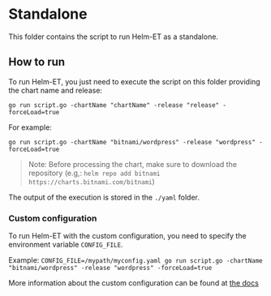 # Standalone
This folder contains the script to run Helm-ET as a standalone.
## How to run 
To run Helm-ET, you just need to execute the script on this folder providing the chart name and release:

`go run script.go -chartName "chartName" -release "release" -forceLoad=true`

For example:

`go run script.go -chartName "bitnami/wordpress" -release "wordpress" -forceLoad=true`
> Note: Before processing the chart, make sure to download the repository (e.g,: `helm repo add bitnami https://charts.bitnami.com/bitnami`)

The output of the execution is stored in the `./yaml` folder. 
### Custom configuration
To run Helm-ET with the custom configuration, you need to specify the environment variable `CONFIG_FILE`.

Example: `CONFIG_FILE=/mypath/myconfig.yaml go run script.go -chartName "bitnami/wordpress" -release "wordpress" -forceLoad=true`

More information about the custom configuration can be found at [the docs](../docs/custom_configuration.md)
